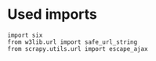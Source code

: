 # Used imports

```text
import six
from w3lib.url import safe_url_string
from scrapy.utils.url import escape_ajax
```
